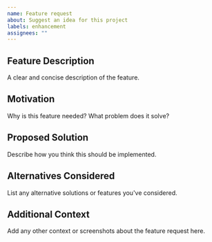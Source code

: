 ```yaml
---
name: Feature request
about: Suggest an idea for this project
labels: enhancement
assignees: ""
---
```


## Feature Description

A clear and concise description of the feature.

## Motivation

Why is this feature needed? What problem does it solve?

## Proposed Solution

Describe how you think this should be implemented.

## Alternatives Considered

List any alternative solutions or features you've considered.

## Additional Context

Add any other context or screenshots about the feature request here.
